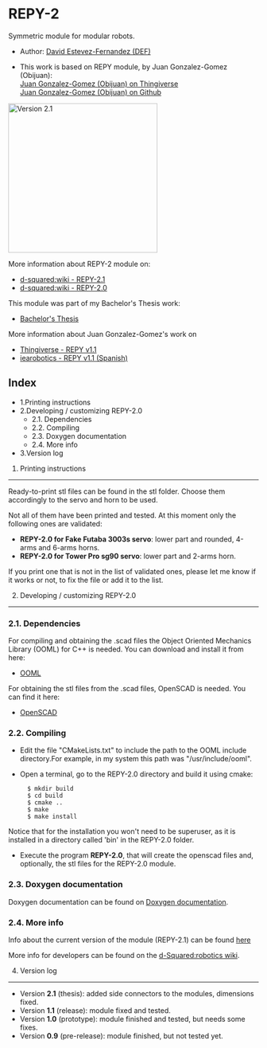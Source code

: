 REPY-2
=========================================================

Symmetric module for modular robots.

* Author: [David Estevez-Fernandez (DEF)](http://www.thingiverse.com/DEF)

* This work is based on REPY module, by Juan Gonzalez-Gomez (Obijuan): <br/>
[Juan Gonzalez-Gomez (Obijuan) on Thingiverse](http://www.thingiverse.com/Obijuan) <br/>
[Juan Gonzalez-Gomez (Obijuan) on Github](https://github.com/Obijuan)

<img src="http://www.dsquaredrobotics.com/wiki/lib/exe/fetch.php?cache=&media=wiki:othersdef:bach_thesis:hardware_repy_2_1_real.jpg" alt="Version 2.1" width="300" /> 

More information about REPY-2 module on:

* [d-squared:wiki - REPY-2.1](http://www.dsquaredrobotics.com/wiki/doku.php?id=en:repy-2.1)
* [d-squared:wiki - REPY-2.0](http://www.dsquaredrobotics.com/wiki/doku.php?id=en:repy-2.0)

This module was part of my Bachelor's Thesis work:

* [Bachelor's Thesis](http://www.dsquaredrobotics.com/wiki/doku.php?id=en:bachelor_thesis_def)

More information about Juan Gonzalez-Gomez's work on

* [Thingiverse - REPY v1.1](http://www.thingiverse.com/thing:13442)
* [iearobotics - REPY v1.1 (Spanish)]( http://www.iearobotics.com/wiki/index.php?title=M%C3%B3dulos_REPY-1)

Index
-------------------------------------------------------------------
 * 1.Printing instructions
 * 2.Developing / customizing REPY-2.0
     * 2.1. Dependencies
     * 2.2. Compiling
     * 2.3. Doxygen documentation
     * 2.4. More info
 * 3.Version log


1. Printing instructions
--------------------------------------------------------------------
Ready-to-print stl files can be found in the stl folder. Choose them accordingly to the servo and horn to be used. 

Not all of them have been printed and tested. At this moment only the following ones are validated:

* **REPY-2.0 for Fake Futaba 3003s servo**: lower part and rounded, 4-arms and 6-arms horns.
* **REPY-2.0 for Tower Pro sg90 servo**: lower part and 2-arms horn.

If you print one that is not in the list of validated ones, please let me know if it works or not, to fix the file or add it to the list.

2. Developing / customizing REPY-2.0
--------------------------------------------------------------------
### 2.1. Dependencies ###
For compiling and obtaining the .scad files the Object Oriented Mechanics Library (OOML) for C++ is needed.
You can download and install it from here:

 * [OOML](http://iearobotics.com/oomlwiki/doku.php?id=start)

For obtaining the stl files from the .scad files, OpenSCAD is needed.
You can find it here:

 * [OpenSCAD](http://www.openscad.org/)

### 2.2. Compiling ###
* Edit the file "CMakeLists.txt" to include the path to the OOML include directory.For example, in my system this path was "/usr/include/ooml".
* Open a terminal, go to the REPY-2.0 directory and build it using cmake:
        
        $ mkdir build
        $ cd build
        $ cmake ..
        $ make 
        $ make install

Notice that for the installation you won't need to be superuser, as it is installed in a directory called 'bin' in the REPY-2.0 folder.

* Execute the program **REPY-2.0**, that will create the openscad files and, optionally, the stl files
for the REPY-2.0 module.

### 2.3. Doxygen documentation ###
Doxygen documentation can be found on [Doxygen documentation](http://www.dsquaredrobotics.com/wiki/index.php?title=REPY-2.0#Doxygen_documentation).

### 2.4. More info ###
Info about the current version of the module (REPY-2.1) can be found [here](http://www.dsquaredrobotics.com/wiki/index.php?title=REPY-2.1)

More info for developers can be found on the [d-Squared:robotics wiki](http://www.dsquaredrobotics.com/wiki/index.php?title=REPY-2.0#Developer.27s_manual).

4. Version log
-----------------------------------------------------------
 * Version **2.1** (thesis): added side connectors to the modules, dimensions fixed.
 * Version **1.1** (release): module fixed and tested.
 * Version **1.0** (prototype): module finished and tested, but needs some fixes.
 * Version **0.9** (pre-release): module finished, but not tested yet.
